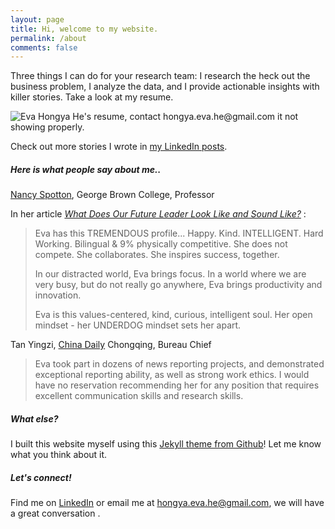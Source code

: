 ```yaml
---
layout: page
title: Hi, welcome to my website.
permalink: /about
comments: false
---
```

<div class="row justify-content-between">
<div class="col-md-8 pr-5">

<p>Three things I can do for your research team: I research the heck out the business problem, I analyze the data, and I provide actionable insights with killer stories. Take a look at my resume.  </p>

<p class="mb-5"><img class="shadow-lg" src="{{site.baseurl}}/assets/images/resume.jpg" alt="Eva Hongya He's resume, contact hongya.eva.he@gmail.com it not showing properly." /></p>


Check out more stories I wrote in <a target="_blank" href="https://www.linkedin.com/in/evahongya/detail/recent-activity/shares/">my LinkedIn posts</a>.

<p></p>

<h5>Here is what people say about me..</h5>
<p> <a target="_blank"  href="https://www.linkedin.com/in/nancy-j-spotton">Nancy Spotton</a>, George Brown College, Professor</p>
<p>In her article <a target="_blank" href="https://www.linkedin.com/pulse/what-does-our-future-leader-look-like-sound-nancy-j-spotton/?trackingId=DuzBIUaLe%2BjgB0GTSsg7bw%3D%3D"><i>What Does Our Future Leader Look Like and Sound Like?</i></a> :</p>

<blockquote>
<p>Eva has this TREMENDOUS profile... Happy. Kind. INTELLIGENT. Hard Working. Bilingual & 9% physically competitive. She does not compete. She collaborates. She inspires success, together. </p>
<p>In our distracted world, Eva brings focus. In a world where we are very busy, but do not really go anywhere, Eva brings productivity and innovation. </p>
<p>Eva is this values-centered, kind, curious, intelligent soul. Her open mindset - her UNDERDOG mindset sets her apart.</p></blockquote>

Tan Yingzi, <a target="_blank" href="http://global.chinadaily.com.cn/">China Daily</a> Chongqing, Bureau Chief

<p></p>
<blockquote>
<p>Eva took part in dozens of news reporting projects, and demonstrated exceptional reporting ability, as well as strong work ethics. I would have no reservation recommending her for any position that requires excellent communication skills and research skills.</p></blockquote>

<h5>What else?</h5>

<p>I built this website myself using this <a target="_blank"  href="https://github.com/wowthemesnet/mediumish-theme-jekyll">Jekyll theme from Github</a>! Let me know what you think about it.</p>

</div>

<div class="col-md-4">

<div class="sticky-top sticky-top-80">
<h5>Let's connect!</h5>

<p>Find me on <a target="_blank" href="https://www.linkedin.com/in/evahongya">LinkedIn</a> or email me at <a href="mailto:hongya.eva.he@gmail.com">hongya.eva.he@gmail.com</a>, we will have a great conversation <i class="far fa-smile-beam"></i>.</p>

</div>
</div>
</div>
